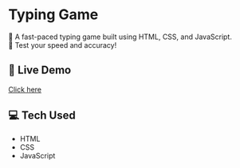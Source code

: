 # Typing Game

🧠 A fast-paced typing game built using HTML, CSS, and JavaScript.  
🎯 Test your speed and accuracy!

## 🚀 Live Demo
[Click here]([https://typing-game.netlify.app](https://typingame-js.netlify.app))

## 💻 Tech Used
- HTML
- CSS
- JavaScript

